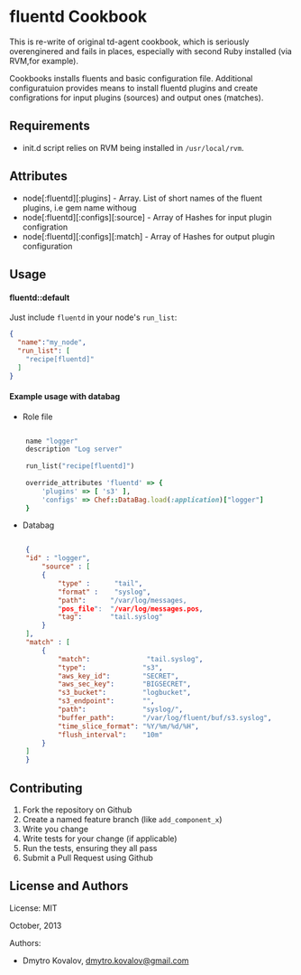 fluentd Cookbook
=====================

This is re-write of original td-agent cookbook, which is seriously overenginered and fails in places, especially with second Ruby installed (via RVM,for example).

Cookbooks installs fluents and basic configuration file. Additional configuratuion provides means to install fluentd plugins and create configrations for input plugins (sources) and output ones (matches).

Requirements
------------

- init.d script relies on RVM being installed in `/usr/local/rvm`.

Attributes
----------

* node[:fluentd][:plugins] - Array. List of short names of the fluent plugins, i.e gem name withoug
* node[:fluentd][:configs][:source] - Array of Hashes for input plugin configration
* node[:fluentd][:configs][:match] - Array of Hashes for output plugin configuration

Usage
-----

#### fluentd::default

Just include `fluentd` in your node's `run_list`:

```json
{
  "name":"my_node",
  "run_list": [
    "recipe[fluentd]"
  ]
}
```

#### Example usage with databag

* Role file

~~~~~~~~~~~~~~~~~~~~~~~~~~~~~~~~~~~~~~~~~~~~ruby

    name "logger"
    description "Log server"
    
    run_list("recipe[fluentd]")
    
    override_attributes 'fluentd' => { 
        'plugins' => [ 's3' ],
        'configs' => Chef::DataBag.load(:application)["logger"]
    }

~~~~~~~~~~~~~~~~~~~~~~~~~~~~~~~~~~~~~~~~~~~~

* Databag

~~~~~~~~~~~~~~~~~~~~~~~~~~~~~~~~~~~~~~~~~~~~json

    {
    "id" : "logger",
        "source" : [
        {
            "type" :      "tail",
            "format" :    "syslog",
            "path":      "/var/log/messages,
            "pos_file":  "/var/log/messages.pos,
            "tag":       "tail.syslog"
        }
    ],
    "match" : [
        {
	        "match":              "tail.syslog",
	        "type":              "s3",
	        "aws_key_id":        "SECRET",
	        "aws_sec_key":       "BIGSECRET",
	        "s3_bucket":         "logbucket",
	        "s3_endpoint":       "",
	        "path":              "syslog/",
	        "buffer_path":       "/var/log/fluent/buf/s3.syslog",
	        "time_slice_format": "%Y/%m/%d/%H",
	        "flush_interval":    "10m"
        }
	]
    }

~~~~~~~~~~~~~~~~~~~~~~~~~~~~~~~~~~~~~~~~~~~~


Contributing
------------

1. Fork the repository on Github
2. Create a named feature branch (like `add_component_x`)
3. Write you change
4. Write tests for your change (if applicable)
5. Run the tests, ensuring they all pass
6. Submit a Pull Request using Github

License and Authors
-------------------
License: MIT

October, 2013

Authors: 

* Dmytro Kovalov, dmytro.kovalov@gmail.com

